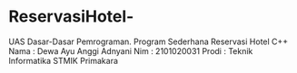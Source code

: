 # ReservasiHotel-
UAS Dasar-Dasar Pemrograman. Program Sederhana Reservasi Hotel C++
Nama : Dewa Ayu Anggi Adnyani
Nim : 2101020031
Prodi : Teknik Informatika
STMIK Primakara
